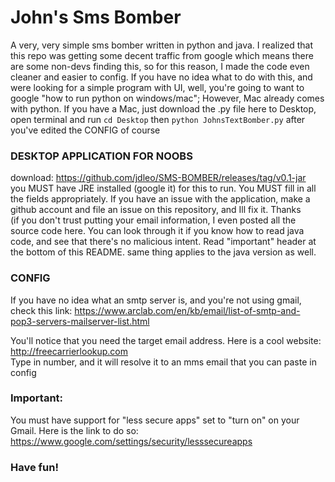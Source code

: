 # John's Sms Bomber
A very, very simple sms bomber written in python and java. 
I realized that this repo was getting some decent traffic from google which means there are some non-devs finding this, so for this reason, I made the code even cleaner and easier to config. If you have no idea what to do with this, and were looking for a simple program with UI, well, you're going to want to google "how to run python on windows/mac"; However, Mac already comes with python. If you have a Mac, just download the .py file here to Desktop, open terminal and run ```cd Desktop``` then ```python JohnsTextBomber.py``` after you've edited the CONFIG of course  
  
### DESKTOP APPLICATION FOR NOOBS  
download: https://github.com/jdleo/SMS-BOMBER/releases/tag/v0.1-jar  
you MUST have JRE installed (google it) for this to run. You MUST fill in all the fields appropriately. If you have an issue with the application, make a github account and file an issue on this repository, and Ill fix it. Thanks  
(if you don't trust putting your email information, I even posted all the source code here. You can look through it if you know how to read java code, and see that there's no malicious intent. Read "important" header at the bottom of this README. same thing applies to the java version as well.  
  
### CONFIG
If you have no idea what an smtp server is, and you're not using gmail, check this link:   https://www.arclab.com/en/kb/email/list-of-smtp-and-pop3-servers-mailserver-list.html  
  
You'll notice that you need the target email address. Here is a cool website:  
http://freecarrierlookup.com  
Type in number, and it will resolve it to an mms email that you can paste in config  
  
### Important:  
You must have support for "less secure apps" set to "turn on" on your Gmail. Here is the link to do so: https://www.google.com/settings/security/lesssecureapps  
  
### Have fun!
  

